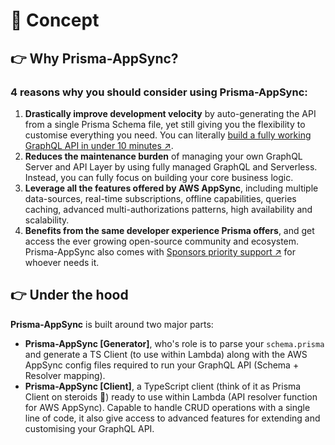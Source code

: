 # 🦄 Concept

## 👉 Why Prisma-AppSync?

### 4 reasons why you should consider using Prisma-AppSync:

1. **Drastically improve development velocity** by auto-generating the API from a single Prisma Schema file, yet still giving you the flexibility to customise everything you need. You can literally [build a fully working GraphQL API in under 10 minutes ↗](https://www.youtube.com/watch?v=k2tjpxC7mrQ).
2. **Reduces the maintenance burden** of managing your own GraphQL Server and API Layer by using fully managed GraphQL and Serverless. Instead, you can fully focus on building your core business logic.
3. **Leverage all the features offered by AWS AppSync**, including multiple data-sources, real-time subscriptions, offline capabilities, queries caching, advanced multi-authorizations patterns, high availability and scalability.
4. **Benefits from the same developer experience Prisma offers**, and get access the ever growing open-source community and ecosystem. Prisma-AppSync also comes with [Sponsors priority support ↗](https://github.com/sponsors/maoosi) for whoever needs it.

## 👉 Under the hood

**Prisma-AppSync** is built around two major parts:

- **Prisma-AppSync [Generator]**, who's role is to parse your `schema.prisma` and generate a TS Client (to use within Lambda) along with the AWS AppSync config files required to run your GraphQL API (Schema + Resolver mapping).
- **Prisma-AppSync [Client]**, a TypeScript client (think of it as Prisma Client on steroids 💪) ready to use within Lambda (API resolver function for AWS AppSync). Capable to handle CRUD operations with a single line of code, it also give access to advanced features for extending and customising your GraphQL API.
